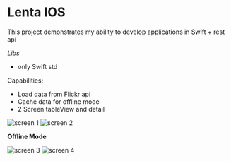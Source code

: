 # Lenta IOS
This project demonstrates my ability to develop applications in Swift + rest api


*Libs*
- only Swift std

Capabilities:
- Load data from Flickr api
- Cache data for offline mode
- 2 Screen tableView and detail

![screen 1](screens/screen1.png)
![screen 2](screens/screen2.png)


**Offline Mode**

![screen 3](screens/screen3.png)
![screen 4](screens/screen4.png)
